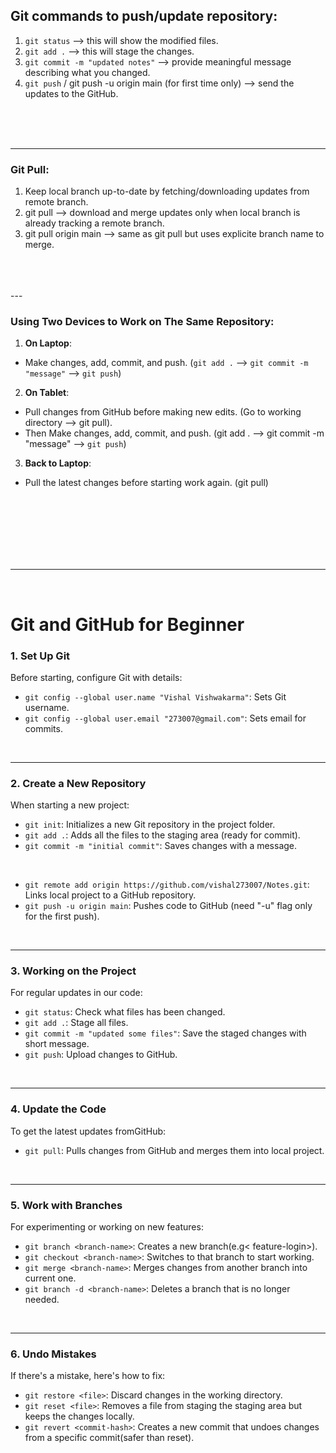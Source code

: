 ## Git commands to push/update repository:

1. `git status` --> this will show the modified files.
2. `git add .` --> this will stage the changes.
3. `git commit -m "updated notes"` --> provide meaningful message describing what you changed.
4. `git push` / git push -u origin main (for first time only) --> send the updates to the GitHub.
<br>
<br>
<br>

---

### Git Pull:

1. Keep local branch up-to-date by fetching/downloading updates from remote branch.
3. git pull --> download and merge updates only when local branch is already tracking a remote branch.
4. git pull origin main --> same as git pull but uses explicite branch name to merge.
<br>
<br>
<br>
---

### Using Two Devices to Work on The Same Repository:

1. **On Laptop**: 
- Make changes, add, commit, and push. (`git add .` --> `git commit -m "message"` --> `git push`)

2. **On Tablet**: 
- Pull changes from GitHub before making new edits. (Go to working directory --> git pull).
- Then Make changes, add, commit, and push. (git add . --> git commit -m "message" --> `git push`)

3. **Back to Laptop**: 
- Pull the latest changes before starting work again. (git pull)

<br>
<br>
<br>
<br>
<br>
<br>

---

<br>

# Git and GitHub for Beginner

### 1. Set Up Git
Before starting, configure Git with details:
- `git config --global user.name "Vishal Vishwakarma"`: Sets Git username.
- `git config --global user.email "273007@gmail.com"`: Sets email for commits.

<br>

---

### 2. Create a New Repository
When starting a new project:
- `git init`: Initializes a new Git repository in the project folder.
- `git add .`: Adds all the files to the staging area (ready for commit).
- `git commit -m "initial commit"`: Saves changes with a message.

<br>

- `git remote add origin https://github.com/vishal273007/Notes.git`: Links local project to a GitHub repository.
- `git push -u origin main`: Pushes code to GitHub (need "-u" flag only for the first push).

<br>

---

### 3. Working on the Project
For regular updates in our code:
- `git status`: Check what files has been changed.
- `git add .`: Stage all files.
- `git commit -m "updated some files"`: Save the staged changes with short message.
- `git push`: Upload changes to GitHub.

<br>

---

### 4. Update the Code
To get the latest updates fromGitHub:
- `git pull`: Pulls changes from GitHub and merges them into local project.

<br>

---

### 5. Work with Branches
For experimenting or working on new features:
- `git branch <branch-name>`: Creates a new branch(e.g< feature-login>).
- `git checkout <branch-name>`: Switches to that branch to start working.
- `git merge <branch-name>`: Merges changes from another branch into current one.
- `git branch -d <branch-name>`: Deletes a branch that is no longer needed.

<br>

---

### 6. Undo Mistakes
If there's a mistake, here's how to fix:
- `git restore <file>`: Discard changes in the working directory.
- `git reset <file>`: Removes a file from staging the staging area but keeps the changes locally.
- `git revert <commit-hash>`: Creates a new commit that undoes changes from a specific commit(safer than reset).